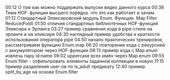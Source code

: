 00:12 О том как можно поддержать выпуски видео данного курса
00:36 Тема HOF: функции высшего порядка. что это как работает и зачем.
01:12 Стандартный Эликсировский модуль Enum. Функции. Map Filter Reduce(Fold)
01:50 отличия стандартных библиотечных HOF-функций Эликсира и Эрланга
03:27 пример сравнения кода в pipe-стиле на эрланге и на эликсире
04:30 наглядный пример удобства и краткости использования оператора pipe
04:50 начало практических тренировок, рассматриваем функцию Enum.map
06:20 повторение кода с рекурсией с аккумулятором через HOF-функции
08:13 пример кода с Map.enum извлечь пару id:name
09:02 uppercase всех имён через Map.enum
09:55 Enum.filter - отфильтровать элементы заданной коллекции в новую
11:15 пример разделения user-ов по is_adult предикату
12:40 пример split_by_age на основе Enum.filter
